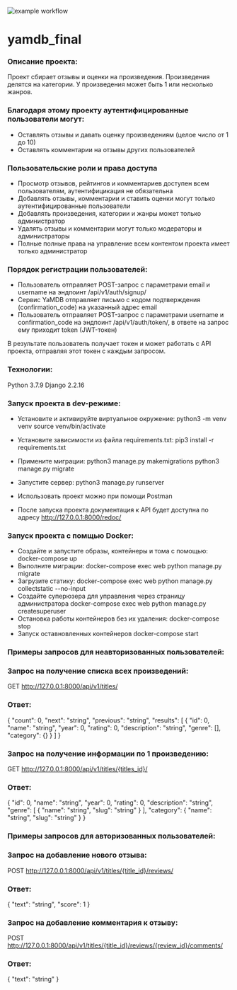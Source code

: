 ![example workflow](https://github.com/Olga-Zholudeva/yamdb_final/actions/workflows/yamdb_workflow.yml/badge.svg)

# yamdb_final

### Описание проекта:

Проект сбирает отзывы и оценки на произведения. Произведения делятся на категории. 
У произведения может быть 1 или несколько жанров. 
### Благодаря этому проекту аутентифицированные пользователи  могут:
- Оставлять отзывы и давать оценку произведениям (целое число от 1 до 10)
- Оставлять комментарии на отзывы других пользователей

### Пользовательские роли и права доступа
- Просмотр отзывов, рейтингов и комментариев доступен всем пользователям, аутентифицикация не обязательна
- Добавлять отзывы, комментарии и ставить оценки могут только аутентифицированные пользователи
- Добавлять произведения, категории и жанры может только администратор
- Удалять отзывы и комментарии могут только модераторы и администраторы
- Полные  полные права на управление всем контентом проекта имеет только администратор

### Порядок регистрации пользователей:
- Пользователь отправляет POST-запрос с параметрами email и username на эндпоинт /api/v1/auth/signup/
- Сервис YaMDB отправляет письмо с кодом подтверждения (confirmation_code) на указанный адрес email
- Пользователь отправляет POST-запрос с параметрами username и confirmation_code на эндпоинт /api/v1/auth/token/, в ответе на запрос ему приходит token (JWT-токен)

В результате пользователь получает токен и может работать с API проекта, отправляя этот токен с каждым запросом.
### Технологии:
Python 3.7.9
Django 2.2.16

### Запуск проекта в dev-режиме:
- Установите и активируйте виртуальное окружение:
python3 -m venv venv
source venv/bin/activate

- Установите зависимости из файла requirements.txt:
pip3 install -r requirements.txt

- Примените миграции:
python3 manage.py makemigrations
python3 manage.py migrate

- Запустите сервер:
python3 manage.py runserver

- Использовать проект можно при помощи Postman
- После запуска проекта документация к API будет доступна по адресу http://127.0.0.1:8000/redoc/

### Запуск проекта с помщью Docker:
 - Создайте и запустите образы, контейнеры и тома с помощью:
 docker-compose up
- Выполните миграции:
docker-compose exec web python manage.py migrate
- Загрузите статику:
docker-compose exec web python manage.py collectstatic --no-input
- Создайте суперюзера для управления через страницу администратора
docker-compose exec web python manage.py createsuperuser
- Остановка работы контейнеров без их удаления:
docker-compose stop
- Запуск оставновленных контейнеров
docker-compose start

### Примеры запросов для неавторизованных пользователей:

### Запрос на получение списка всех произведений:
GET http://127.0.0.1:8000/api/v1/titles/
### Ответ:
{
"count": 0,
"next": "string",
"previous": "string",
"results": [
{
"id": 0,
"name": "string",
"year": 0,
"rating": 0,
"description": "string",
"genre": [],
"category": {}
}
]
}

### Запрос на получение информации по 1 произведению:
GET http://127.0.0.1:8000/api/v1/titles/{titles_id}/
### Ответ:
{
"id": 0,
"name": "string",
"year": 0,
"rating": 0,
"description": "string",
"genre": [
{
"name": "string",
"slug": "string"
}
],
"category": {
"name": "string",
"slug": "string"
}
}

### Примеры запросов для авторизованных пользователей:

### Запрос на добавление нового отзыва:
POST http://127.0.0.1:8000/api/v1/titles/{title_id}/reviews/
### Ответ:
{
"text": "string",
"score": 1
}

### Запрос на добавление комментария к отзыву:
POST http://127.0.0.1:8000/api/v1/titles/{title_id}/reviews/{review_id}/comments/
### Ответ:
{
"text": "string"
}

